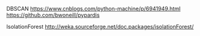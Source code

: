 DBSCAN 
https://www.cnblogs.com/python-machine/p/6941949.html
https://github.com/bwoneill/pypardis

IsolationForest
http://weka.sourceforge.net/doc.packages/isolationForest/

